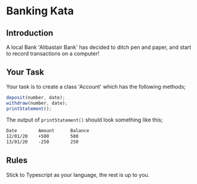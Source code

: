 # Banking Kata

## Introduction

A local Bank 'Alibastair Bank' has decided to ditch pen and paper, and start to record transactions on a computer!

## Your Task

Your task is to create a class 'Account' which has the following methods;

```ts
deposit(number, date);
withdraw(number, date);
printStatement();
```

The output of `printStatement()` should look something like this;

```txt
Date        Amount      Balance
12/01/20    +500        500
13/01/20    -250        250
```

## Rules

Stick to Typescript as your language, the rest is up to you.
